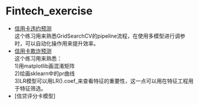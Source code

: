 # Fintech_exercise

- [信用卡违约预测](https://github.com/hangzhang23/Fintech_exercise/blob/main/Credit_default_predict.ipynb)  
这个练习用来熟悉GridSearchCV的pipeline流程，在使用多模型进行调参时，可以自动化操作用来提升效率。
- [信用卡欺诈预测](https://github.com/hangzhang23/Fintech_exercise/blob/main/Credit_fraud_predict.ipynb)  
这个练习用来熟悉：  
1)用matplotlib画混淆矩阵  
2)绘画sklearn中的pr曲线  
3)LR模型可以用LR().coef_来查看特征的重要性，这一点可以用在特征工程用于特征筛选。
- [信贷评分卡模型]
